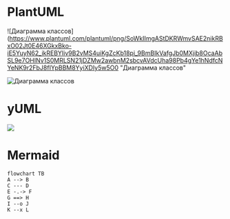 # PlantUML
![Диаграмма классов](https://www.plantuml.com/plantuml/png/SoWkIImgAStDKRWmvSAE2nikRBxO02Jt0E46XGkxBko-iE5YuyN62_ikREBYIiv9B2vMS4uiKgZcKb18pi_9BmBIkVafgJb0MXjib8OcaAbSL9e7OHINv1S0MRLSN21jDZMw2awbnM2sbcvAVdcUha98Pb4gYe1hNdfcNYeNK9r2FbJ8fIYpBBM8YyiXDIy5w5O0 "Диаграмма классов"

<img src="https://www.plantuml.com/plantuml/png/SoWkIImgAStDKRWmvSAE2nikRBxO02Jt0E46XGkxBko-iE5YuyN62_ikREBYIiv9B2vMS4uiKgZcKb18pi_9BmBIkVafgJb0MXjib8OcaAbSL9e7OHINv1S0MRLSN21jDZMw2awbnM2sbcvAVdcUha98Pb4gYe1hNdfcNYeNK9r2FbJ8fIYpBBM8YyiXDIy5w5O0" alt="Диаграмма классов">

# yUML

<img src="http://yuml.me/diagram/scruffy/class/[note: You can stick notes on diagrams too!{bg:wheat}],[Customer]<>1-orders 0..*>[Order], [Order]++*-*>[LineItem], [Order]-1>[DeliveryMethod], [Order]*-*>[Product], [Category]<->[Product], [DeliveryMethod]^[National], [DeliveryMethod]^[International]" >

# Mermaid

```mermaid
flowchart TB
А --> B
C --- D
E -.-> F
G ==> H
I --o J
K --x L
```
